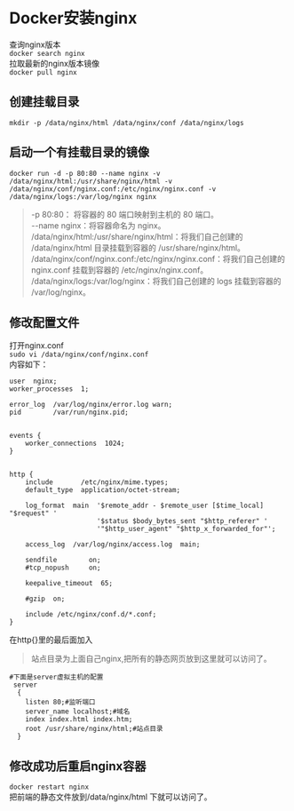 # Docker安装nginx  
查询nginx版本  
`docker search nginx`  
拉取最新的nginx版本镜像  
`docker pull nginx`  

## 创建挂载目录  
`mkdir -p /data/nginx/html /data/nginx/conf /data/nginx/logs`   

## 启动一个有挂载目录的镜像  
`docker run -d -p 80:80 --name nginx -v /data/nginx/html:/usr/share/nginx/html -v /data/nginx/conf/nginx.conf:/etc/nginx/nginx.conf -v /data/nginx/logs:/var/log/nginx nginx  
`
> -p 80:80： 将容器的 80 端口映射到主机的 80 端口。  
> --name nginx：将容器命名为 nginx。  
> /data/nginx/html:/usr/share/nginx/html：将我们自己创建的 /data/nginx/html 目录挂载到容器的 /usr/share/nginx/html。  
> /data/nginx/conf/nginx.conf:/etc/nginx/nginx.conf：将我们自己创建的 nginx.conf 挂载到容器的 /etc/nginx/nginx.conf。  
> /data/nginx/logs:/var/log/nginx：将我们自己创建的 logs 挂载到容器的 /var/log/nginx。  
  
## 修改配置文件  
打开nginx.conf  
`sudo vi /data/nginx/conf/nginx.conf`  
内容如下：  
```
user  nginx;
worker_processes  1;

error_log  /var/log/nginx/error.log warn;
pid        /var/run/nginx.pid;


events {
    worker_connections  1024;
}


http {
    include       /etc/nginx/mime.types;
    default_type  application/octet-stream;

    log_format  main  '$remote_addr - $remote_user [$time_local] "$request" '
                      '$status $body_bytes_sent "$http_referer" '
                      '"$http_user_agent" "$http_x_forwarded_for"';

    access_log  /var/log/nginx/access.log  main;

    sendfile        on;
    #tcp_nopush     on;

    keepalive_timeout  65;

    #gzip  on;

    include /etc/nginx/conf.d/*.conf;
}
```
在http{}里的最后面加入   
>站点目录为上面自己nginx,把所有的静态网页放到这里就可以访问了。  
```
#下面是server虚拟主机的配置
 server
  {
    listen 80;#监听端口
    server_name localhost;#域名
    index index.html index.htm;
    root /usr/share/nginx/html;#站点目录
  }

```
## 修改成功后重启nginx容器  
`docker restart nginx`  
把前端的静态文件放到/data/nginx/html 下就可以访问了。  